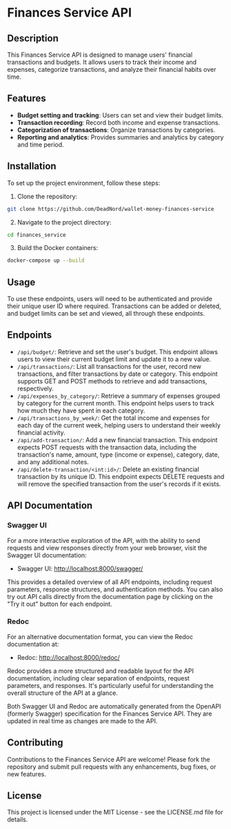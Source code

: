 # Finances Service API

## Description

This Finances Service API is designed to manage users' financial transactions and budgets. It allows users to track their income and expenses, categorize transactions, and analyze their financial habits over time.

## Features

- **Budget setting and tracking**: Users can set and view their budget limits.
- **Transaction recording**: Record both income and expense transactions.
- **Categorization of transactions**: Organize transactions by categories.
- **Reporting and analytics**: Provides summaries and analytics by category and time period.

## Installation

To set up the project environment, follow these steps:

1. Clone the repository:

```bash
git clone https://github.com/DeadNord/wallet-money-finances-service
```

2. Navigate to the project directory:

```bash
cd finances_service
```

3. Build the Docker containers:

```bash
docker-compose up --build
```

## Usage

To use these endpoints, users will need to be authenticated and provide their unique user ID where required. Transactions can be added or deleted, and budget limits can be set and viewed, all through these endpoints.

## Endpoints

- `/api/budget/`: Retrieve and set the user's budget. This endpoint allows users to view their current budget limit and update it to a new value.
- `/api/transactions/`: List all transactions for the user, record new transactions, and filter transactions by date or category. This endpoint supports GET and POST methods to retrieve and add transactions, respectively.
- `/api/expenses_by_category/`: Retrieve a summary of expenses grouped by category for the current month. This endpoint helps users to track how much they have spent in each category.
- `/api/transactions_by_week/`: Get the total income and expenses for each day of the current week, helping users to understand their weekly financial activity.
- `/api/add-transaction/`: Add a new financial transaction. This endpoint expects POST requests with the transaction data, including the transaction's name, amount, type (income or expense), category, date, and any additional notes.
- `/api/delete-transaction/<int:id>/`: Delete an existing financial transaction by its unique ID. This endpoint expects DELETE requests and will remove the specified transaction from the user's records if it exists.

## API Documentation

### Swagger UI

For a more interactive exploration of the API, with the ability to send requests and view responses directly from your web browser, visit the Swagger UI documentation:

- Swagger UI: [http://localhost:8000/swagger/](http://localhost:8000/swagger/)

This provides a detailed overview of all API endpoints, including request parameters, response structures, and authentication methods. You can also try out API calls directly from the documentation page by clicking on the "Try it out" button for each endpoint.

### Redoc

For an alternative documentation format, you can view the Redoc documentation at:

- Redoc: [http://localhost:8000/redoc/](http://localhost:8000/redoc/)

Redoc provides a more structured and readable layout for the API documentation, including clear separation of endpoints, request parameters, and responses. It's particularly useful for understanding the overall structure of the API at a glance.

Both Swagger UI and Redoc are automatically generated from the OpenAPI (formerly Swagger) specification for the Finances Service API. They are updated in real time as changes are made to the API.

## Contributing

Contributions to the Finances Service API are welcome! Please fork the repository and submit pull requests with any enhancements, bug fixes, or new features.

## License

This project is licensed under the MIT License - see the LICENSE.md file for details.
